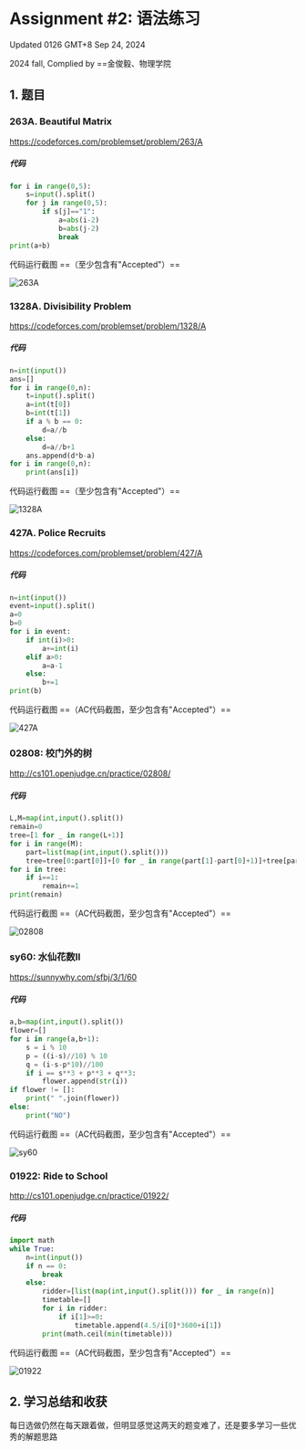 # Assignment #2: 语法练习

Updated 0126 GMT+8 Sep 24, 2024

2024 fall, Complied by ==金俊毅、物理学院

## 1. 题目

### 263A. Beautiful Matrix

https://codeforces.com/problemset/problem/263/A

##### 代码

```python
for i in range(0,5):
    s=input().split()
    for j in range(0,5):
        if s[j]=="1":
            a=abs(i-2)
            b=abs(j-2)
            break
print(a+b)

```

代码运行截图 ==（至少包含有"Accepted"）==

![263A](263A.png)

### 1328A. Divisibility Problem

https://codeforces.com/problemset/problem/1328/A

##### 代码

```python
n=int(input())
ans=[]
for i in range(0,n):
    t=input().split()
    a=int(t[0])
    b=int(t[1])
    if a % b == 0:
        d=a//b
    else:
        d=a//b+1
    ans.append(d*b-a)
for i in range(0,n):
    print(ans[i])

```

代码运行截图 ==（至少包含有"Accepted"）==

![1328A](1328A.png)

### 427A. Police Recruits

https://codeforces.com/problemset/problem/427/A

##### 代码

```python
n=int(input())
event=input().split()
a=0
b=0
for i in event:
    if int(i)>0:
        a+=int(i)
    elif a>0:
        a=a-1
    else:
        b+=1
print(b)

```

代码运行截图 ==（AC代码截图，至少包含有"Accepted"）==

![427A](427A.png)

### 02808: 校门外的树

http://cs101.openjudge.cn/practice/02808/

##### 代码

```python
L,M=map(int,input().split())
remain=0
tree=[1 for _ in range(L+1)]
for i in range(M):
    part=list(map(int,input().split()))
    tree=tree[0:part[0]]+[0 for _ in range(part[1]-part[0]+1)]+tree[part[1]+1:L+1]
for i in tree:
    if i==1:
        remain+=1
print(remain)

```

代码运行截图 ==（AC代码截图，至少包含有"Accepted"）==

![02808](02808.png)

### sy60: 水仙花数II

https://sunnywhy.com/sfbj/3/1/60

##### 代码

```python
a,b=map(int,input().split())
flower=[]
for i in range(a,b+1):
    s = i % 10
    p = ((i-s)//10) % 10
    q = (i-s-p*10)//100
    if i == s**3 + p**3 + q**3:
        flower.append(str(i))
if flower != []:
    print(" ".join(flower))
else:
    print("NO")

```

代码运行截图 ==（AC代码截图，至少包含有"Accepted"）==

![sy60](sy60.png)

### 01922: Ride to School

http://cs101.openjudge.cn/practice/01922/

##### 代码

```python
import math
while True:
    n=int(input())
    if n == 0:
        break
    else:
        ridder=[list(map(int,input().split())) for _ in range(n)]
        timetable=[]
        for i in ridder:
            if i[1]>=0:
                timetable.append(4.5/i[0]*3600+i[1])
        print(math.ceil(min(timetable))) 

```

代码运行截图 ==（AC代码截图，至少包含有"Accepted"）==

![01922](01922.png)

## 2. 学习总结和收获

每日选做仍然在每天跟着做，但明显感觉这两天的题变难了，还是要多学习一些优秀的解题思路





